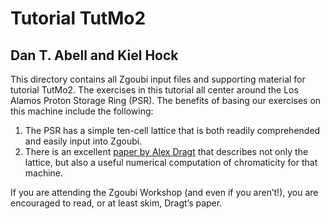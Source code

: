 # Tutorial TutMo2

## Dan T. Abell and Kiel Hock

This directory contains all Zgoubi input files and supporting material
for tutorial TutMo2. The exercises in this tutorial all center around 
the Los Alamos Proton Storage Ring (PSR). The benefits of basing our
exercises on this machine include the following:

1. The PSR has a simple ten-cell lattice that is both readily comprehended
   and easily input into Zgoubi.
1. There is an excellent [paper by Alex Dragt](https://cds.cern.ch/record/890994/files/p205.pdf)
   that describes not only the lattice, but also a useful numerical
   computation of chromaticity for that machine.

If you are attending the Zgoubi Workshop (and even if you aren’t!),
you are encouraged to read, or at least skim, Dragt’s paper.
